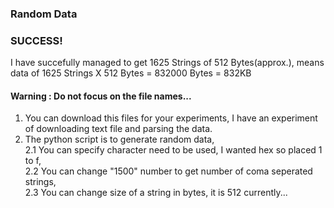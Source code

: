 ### Random Data
### SUCCESS!  
I have succefully managed to get 1625 Strings of 512 Bytes(approx.), means data of 1625 Strings X 512 Bytes = 832000 Bytes = 832KB
#### Warning : Do not focus on the file names...

1. You can download this files for your experiments, I have an experiment of downloading text file and parsing the data.
2. The python script is to generate random data,  
   2.1 You can specify character need to be used, I wanted hex so placed 1 to f,  
   2.2 You can change "1500" number to get number of coma seperated strings,  
   2.3 You can change size of a string in bytes, it is 512 currently...
